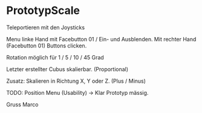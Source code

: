 # PrototypScale

Teleportieren mit den Joysticks

Menu linke Hand mit Facebutton 01 / Ein- und Ausblenden.
Mit rechter Hand (Facebutton 01) Buttons clicken. 

Rotation möglich für 1 / 5 / 10 / 45 Grad

Letzter erstellter Cubus skalierbar. (Proportional)

Zusatz: Skalieren in Richtung X, Y oder Z. (Plus / Minus)

TODO: Position Menu (Usability) -> Klar Prototyp mässig.

Gruss Marco
